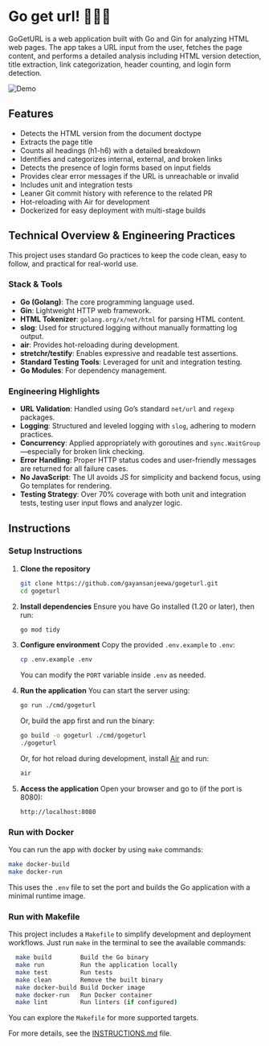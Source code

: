 # Go get url! 🏃‍♂️‍➡

GoGetURL is a web application built with Go and Gin for analyzing HTML web pages. The app takes a URL input from the user, fetches the page content, and performs a detailed analysis including HTML version detection, title extraction, link categorization, header counting, and login form detection.

![Demo](https://github.com/user-attachments/assets/6888dd33-9871-4357-8aee-f8cfe45310d0)

## Features

- Detects the HTML version from the document doctype
- Extracts the page title
- Counts all headings (h1-h6) with a detailed breakdown
- Identifies and categorizes internal, external, and broken links
- Detects the presence of login forms based on input fields
- Provides clear error messages if the URL is unreachable or invalid
- Includes unit and integration tests
- Leaner Git commit history with reference to the related PR 
- Hot-reloading with Air for development
- Dockerized for easy deployment with multi-stage builds

## Technical Overview & Engineering Practices

This project uses standard Go practices to keep the code clean, easy to follow, and practical for real-world use.
### Stack & Tools

- **Go (Golang)**: The core programming language used.
- **Gin**: Lightweight HTTP web framework.
- **HTML Tokenizer**: `golang.org/x/net/html` for parsing HTML content.
- **slog**: Used for structured logging without manually formatting log output.
- **air**: Provides hot-reloading during development.
- **stretchr/testify**: Enables expressive and readable test assertions.
- **Standard Testing Tools**: Leveraged for unit and integration testing.
- **Go Modules**: For dependency management.

### Engineering Highlights

- **URL Validation**: Handled using Go’s standard `net/url` and `regexp` packages.
- **Logging**: Structured and leveled logging with `slog`, adhering to modern practices.
- **Concurrency**: Applied appropriately with goroutines and `sync.WaitGroup`—especially for broken link checking.
- **Error Handling**: Proper HTTP status codes and user-friendly messages are returned for all failure cases.
- **No JavaScript**: The UI avoids JS for simplicity and backend focus, using Go templates for rendering.
- **Testing Strategy**: Over 70% coverage with both unit and integration tests, testing user input flows and analyzer logic.

## Instructions

### Setup Instructions

1. **Clone the repository**
   ```bash
   git clone https://github.com/gayansanjeewa/gogeturl.git
   cd gogeturl
   ```

2. **Install dependencies**
   Ensure you have Go installed (1.20 or later), then run:
   ```bash
   go mod tidy
   ```

3. **Configure environment**
   Copy the provided `.env.example` to `.env`:
   ```bash
   cp .env.example .env
   ```
   You can modify the `PORT` variable inside `.env` as needed.


4. **Run the application**
   You can start the server using:
   ```bash
   go run ./cmd/gogeturl
   ```

   Or, build the app first and run the binary:
   ```bash
   go build -o gogeturl ./cmd/gogeturl
   ./gogeturl
   ```

   Or, for hot reload during development, install [Air](https://github.com/air-verse/air) and run:
   ```bash
   air
   ```

5. **Access the application**
   Open your browser and go to (if the port is 8080):
   ```
   http://localhost:8080
   ```

### Run with Docker

You can run the app with docker by using `make` commands:

```bash
make docker-build
make docker-run
```
This uses the `.env` file to set the port and builds the Go application with a minimal runtime image.

### Run with Makefile

This project includes a `Makefile` to simplify development and deployment workflows. Just run `make` in the terminal to see the available commands:

```bash
  make build        Build the Go binary
  make run          Run the application locally
  make test         Run tests
  make clean        Remove the built binary
  make docker-build Build Docker image
  make docker-run   Run Docker container
  make lint         Run linters (if configured)
```

You can explore the `Makefile` for more supported targets.

For more details, see the [INSTRUCTIONS.md](./INSTRUCTIONS.md) file.
